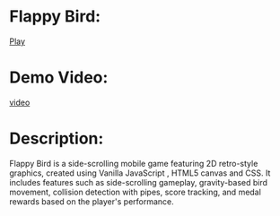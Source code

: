 # Flappy Bird:

[Play](https://anirbanpaulin.github.io/Flappy-Bird-Game/)



# Demo Video:
[video](https://github.com/anirbanpaulin/Flappy-Bird-Game/assets/130109852/17875704-926f-4ec9-9bc6-95b4c416ad26)


# Description:
Flappy Bird is a side-scrolling mobile game featuring 2D retro-style graphics, created using Vanilla JavaScript , HTML5 canvas and CSS. It includes features such as side-scrolling gameplay, gravity-based bird movement, collision detection with pipes, score tracking, and medal rewards based on the player's performance.
